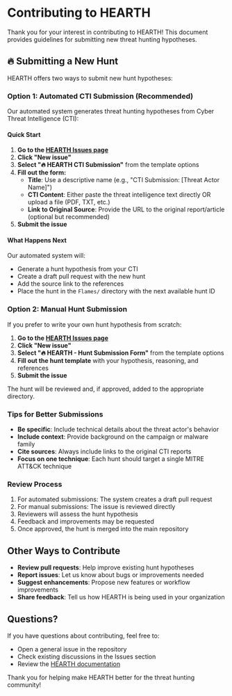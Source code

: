 # Contributing to HEARTH

Thank you for your interest in contributing to HEARTH! This document provides guidelines for submitting new threat hunting hypotheses.

## 🔥 Submitting a New Hunt

HEARTH offers two ways to submit new hunt hypotheses:

### Option 1: Automated CTI Submission (Recommended)

Our automated system generates threat hunting hypotheses from Cyber Threat Intelligence (CTI):

#### Quick Start

1. **Go to the [HEARTH Issues page](https://github.com/THORCollective/HEARTH/issues)**
2. **Click "New issue"**
3. **Select "🔥 HEARTH CTI Submission"** from the template options
4. **Fill out the form:**
   - **Title**: Use a descriptive name (e.g., "CTI Submission: [Threat Actor Name]")
   - **CTI Content**: Either paste the threat intelligence text directly OR upload a file (PDF, TXT, etc.)
   - **Link to Original Source**: Provide the URL to the original report/article (optional but recommended)
5. **Submit the issue**

#### What Happens Next

Our automated system will:
- Generate a hunt hypothesis from your CTI
- Create a draft pull request with the new hunt
- Add the source link to the references
- Place the hunt in the `Flames/` directory with the next available hunt ID

### Option 2: Manual Hunt Submission

If you prefer to write your own hunt hypothesis from scratch:

1. **Go to the [HEARTH Issues page](https://github.com/THORCollective/HEARTH/issues)**
2. **Click "New issue"**
3. **Select "🔥 HEARTH - Hunt Submission Form"** from the template options
4. **Fill out the hunt template** with your hypothesis, reasoning, and references
5. **Submit the issue**

The hunt will be reviewed and, if approved, added to the appropriate directory.

### Tips for Better Submissions

- **Be specific**: Include technical details about the threat actor's behavior
- **Include context**: Provide background on the campaign or malware family
- **Cite sources**: Always include links to the original CTI reports
- **Focus on one technique**: Each hunt should target a single MITRE ATT&CK technique

### Review Process

1. For automated submissions: The system creates a draft pull request
2. For manual submissions: The issue is reviewed directly
3. Reviewers will assess the hunt hypothesis
4. Feedback and improvements may be requested
5. Once approved, the hunt is merged into the main repository

## Other Ways to Contribute

- **Review pull requests**: Help improve existing hunt hypotheses
- **Report issues**: Let us know about bugs or improvements needed
- **Suggest enhancements**: Propose new features or workflow improvements
- **Share feedback**: Tell us how HEARTH is being used in your organization

## Questions?

If you have questions about contributing, feel free to:
- Open a general issue in the repository
- Check existing discussions in the Issues section
- Review the [HEARTH documentation](https://github.com/THORCollective/HEARTH)

Thank you for helping make HEARTH better for the threat hunting community! 